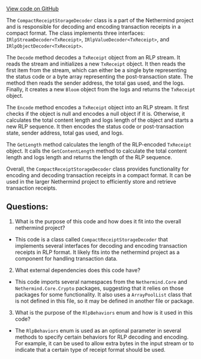 [View code on GitHub](https://github.com/nethermindeth/nethermind/Nethermind.Serialization.Rlp/CompactReceiptStorageDecoder.cs)

The `CompactReceiptStorageDecoder` class is a part of the Nethermind project and is responsible for decoding and encoding transaction receipts in a compact format. The class implements three interfaces: `IRlpStreamDecoder<TxReceipt>`, `IRlpValueDecoder<TxReceipt>`, and `IRlpObjectDecoder<TxReceipt>`. 

The `Decode` method decodes a `TxReceipt` object from an RLP stream. It reads the stream and initializes a new `TxReceipt` object. It then reads the first item from the stream, which can either be a single byte representing the status code or a byte array representing the post-transaction state. The method then reads the sender address, the total gas used, and the logs. Finally, it creates a new `Bloom` object from the logs and returns the `TxReceipt` object.

The `Encode` method encodes a `TxReceipt` object into an RLP stream. It first checks if the object is null and encodes a null object if it is. Otherwise, it calculates the total content length and logs length of the object and starts a new RLP sequence. It then encodes the status code or post-transaction state, sender address, total gas used, and logs. 

The `GetLength` method calculates the length of the RLP-encoded `TxReceipt` object. It calls the `GetContentLength` method to calculate the total content length and logs length and returns the length of the RLP sequence.

Overall, the `CompactReceiptStorageDecoder` class provides functionality for encoding and decoding transaction receipts in a compact format. It can be used in the larger Nethermind project to efficiently store and retrieve transaction receipts.
## Questions: 
 1. What is the purpose of this code and how does it fit into the overall nethermind project?
- This code is a class called `CompactReceiptStorageDecoder` that implements several interfaces for decoding and encoding transaction receipts in RLP format. It likely fits into the nethermind project as a component for handling transaction data.

2. What external dependencies does this code have?
- This code imports several namespaces from the `Nethermind.Core` and `Nethermind.Core.Crypto` packages, suggesting that it relies on those packages for some functionality. It also uses a `ArrayPoolList` class that is not defined in this file, so it may be defined in another file or package.

3. What is the purpose of the `RlpBehaviors` enum and how is it used in this code?
- The `RlpBehaviors` enum is used as an optional parameter in several methods to specify certain behaviors for RLP decoding and encoding. For example, it can be used to allow extra bytes in the input stream or to indicate that a certain type of receipt format should be used.